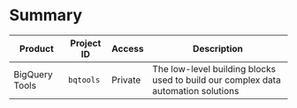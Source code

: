 # Summary
Product | Project ID | Access | Description
-- | -- | -- | --
BigQuery Tools | `bqtools` | Private | The low-level building blocks used to build our complex data automation solutions

